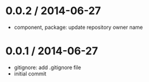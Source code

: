 
0.0.2 / 2014-06-27
==================

  * component, package: update repository owner name

0.0.1 / 2014-06-27
==================

  * gitignore: add .gitignore file
  * initial commit
